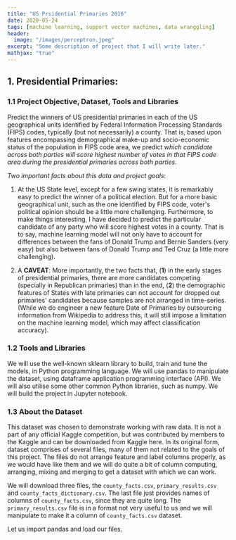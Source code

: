 ```yaml
---
title: "US Prsidential Primaries 2016"
date: 2020-05-24
tags: [machine learning, support vector machines, data wranggling]
header:
  image: "/images/perceptron.jpeg"
excerpt: "Some description of project that I will write later."
mathjax: "true"
---
```

<h2>1. Presidential Primaries:</h2>
<h3>1.1 Project Objective, Dataset, Tools and Libraries</h3>

Predict the winners of US presidential primaries in each of the US geographical units identified by Federal Information Processing Standards (FIPS) codes, typically (but not necessarily) a county. That is, based upon features encompassing demographical make-up and socio-economic status of the population in FIPS code area, we predict *which candidate across both parties will score highest number of votes in that FIPS code area during the presidential primaries across both parties*.

*Two important facts about this data and project goals*:

1. At the US State level, except for a few swing states, it is remarkably easy to predict the winner of a political election. But for a more basic geographical unit, such as the one identified by FIPS code, voter's political opinion should be a little more challenging. Furthermore, to make things interesting, I have decided to predict the particular candidate of any party who will score highest votes in a county. That is to say, machine learning model will not only have to account for differences between the fans of Donald Trump and Bernie Sanders (very easy) but also between fans of Donald Trump and Ted Cruz (a little more challenging).

2. A <b>CAVEAT</b>: More importantly, the two facts that, (<b>1</b>) in the early stages of presidential primaries, there are more candidates competing (specially in Republican primaries) than in the end, (<b>2</b>) the demographic features of States with late primaries can not account for dropped out primaries' candidates because samples are not arranged in time-series. (While we do engineer a new feature Date of Primaries by outsourcing information from Wikipedia to address this, it will still impose a limitation on the machine learning model, which may affect classification accuracy).

<h3>1.2 Tools and Libraries</h3>

We will use the well-known sklearn library to build, train and tune the models, in Python programming language. We will use pandas to manipulate the dataset, using dataframe application programming interface (API). We will also utilise some other common Python libraries, such as numpy. We will build the project in Jupyter notebook.

<h3>1.3 About the Dataset</h3>

This dataset was chosen to demonstrate working with raw data. It is not a part of any official Kaggle competition, but was contributed by members to the Kaggle and can be downloaded from Kaggle here. In its original form, dataset comprises of several files, many of them not related to the goals of this project. The files do not arrange feature and label columns properly, as we would have like them and we will do quite a bit of column computing, arranging, mixing and merging to get a dataset with which we can work.

We will download three files, the `county_facts.csv`, `primary_results.csv` and `county_facts_dictionary.csv`. The last file just provides names of columns of `county_facts.csv`, since they are quite long. The `primary_results.csv` file is in a format not very useful to us and we will manipulate to make it a column of `county_facts.csv` dataset.

Let us import pandas and load our files.
